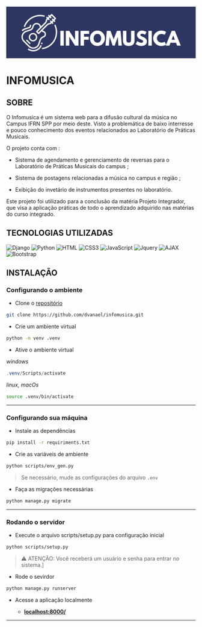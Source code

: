 ![INFOMUSICA](static/img/infomusica-logotipo.png)

# INFOMUSICA

## SOBRE

O Infomusica é um sistema web para a difusão cultural da música no Campus IFRN SPP por meio deste. Visto a problemática de baixo interresse e pouco conhecimento dos eventos relacionados ao Laboratório de Práticas Musicais.

O projeto conta com :
- Sistema de agendamento e gerenciamento de reversas para o Laboratório de Práticas Musicais do campus ;

- Sistema de postagens relacionadas a música no campus e região ;

- Exibição do invetário de instrumentos presentes no laboratório.

Este projeto foi utilizado para a conclusão da matéria Projeto Integrador, que visa a aplicação práticas de todo o aprendizado adquirido nas matérias do curso integrado.

## TECNOLOGIAS UTILIZADAS
  
![Django](https://img.shields.io/badge/-Django-0d1117?style=for-the-badge&logo=Django&logoColor=green)
![Python](https://img.shields.io/badge/-Python-0d1117?style=for-the-badge&logo=Python)
![HTML](https://img.shields.io/badge/-HTML5-0d1117?style=for-the-badge&logo=html5&logoColor) 
![CSS3](https://img.shields.io/badge/-CSS3-0d1117?style=for-the-badge&logo=css3&logoColor=blue) 
![JavaScript](https://img.shields.io/badge/-JavaScript-0d1117?style=for-the-badge&logo=javascript&logoColor) 
![Jquery](https://img.shields.io/badge/-Jquery-0d1117?style=for-the-badge&logo=jquery&logoColor) 
![AJAX](https://img.shields.io/badge/-AJAX-0d1117?style=for-the-badge&logo=ajax&logoColor) 
![Bootstrap](https://img.shields.io/badge/-Bootstrap-0d1117?style=for-the-badge&logo=bootstrap&logoColor)

## INSTALAÇÃO

### Configurando o ambiente

 - Clone o [repositório](https://github.com/dvanael/infomusica/)

```bash
git clone https://github.com/dvanael/infomusica.git
```

- Crie um ambiente virtual

```bash
python -m venv .venv
```

- Ative o ambiente virtual 
  
_windows_
```powershell
.venv/Scripts/activate
```

_linux, macOs_
```bash
source .venv/bin/activate
```

---

### Configurando sua máquina

- Instale as dependências

```bash
pip install -r requiriments.txt
```

- Crie as variáveis de ambiente

```bash
python scripts/env_gen.py
```

> Se necessário, mude as configurações do  arquivo ``.env``

- Faça as migrações necessárias

```bash
python manage.py migrate
```

---

### Rodando o servidor

- Execute o arquivo scripts/setup.py para configuração inicial

```bash
python scripts/setup.py
```

> ⚠️ ATENÇÃO: Você receberá um usuário e senha para entrar no sistema.]

- Rode o sevirdor

```bash
python manage.py runserver
```

- Acesse a aplicação localmente

  - **[localhost:8000/](http://localhost:8000/)**

---
